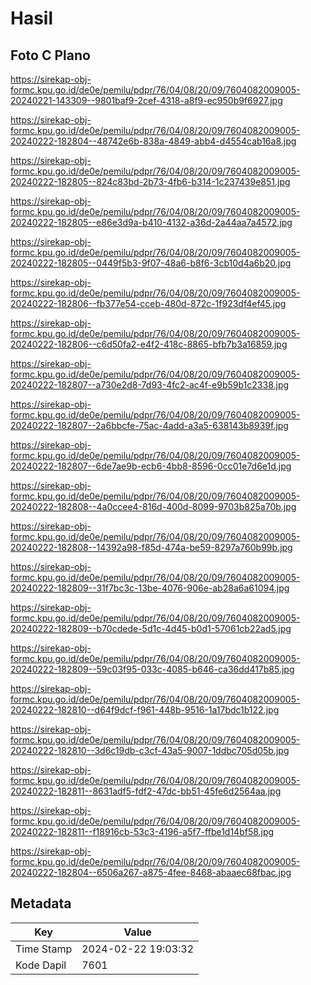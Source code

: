 # Hasil

## Foto C Plano

https://sirekap-obj-formc.kpu.go.id/de0e/pemilu/pdpr/76/04/08/20/09/7604082009005-20240221-143309--9801baf9-2cef-4318-a8f9-ec950b9f6927.jpg

https://sirekap-obj-formc.kpu.go.id/de0e/pemilu/pdpr/76/04/08/20/09/7604082009005-20240222-182804--48742e6b-838a-4849-abb4-d4554cab16a8.jpg

https://sirekap-obj-formc.kpu.go.id/de0e/pemilu/pdpr/76/04/08/20/09/7604082009005-20240222-182805--824c83bd-2b73-4fb6-b314-1c237439e851.jpg

https://sirekap-obj-formc.kpu.go.id/de0e/pemilu/pdpr/76/04/08/20/09/7604082009005-20240222-182805--e86e3d9a-b410-4132-a36d-2a44aa7a4572.jpg

https://sirekap-obj-formc.kpu.go.id/de0e/pemilu/pdpr/76/04/08/20/09/7604082009005-20240222-182805--0449f5b3-9f07-48a6-b8f6-3cb10d4a6b20.jpg

https://sirekap-obj-formc.kpu.go.id/de0e/pemilu/pdpr/76/04/08/20/09/7604082009005-20240222-182806--fb377e54-cceb-480d-872c-1f923df4ef45.jpg

https://sirekap-obj-formc.kpu.go.id/de0e/pemilu/pdpr/76/04/08/20/09/7604082009005-20240222-182806--c6d50fa2-e4f2-418c-8865-bfb7b3a16859.jpg

https://sirekap-obj-formc.kpu.go.id/de0e/pemilu/pdpr/76/04/08/20/09/7604082009005-20240222-182807--a730e2d8-7d93-4fc2-ac4f-e9b59b1c2338.jpg

https://sirekap-obj-formc.kpu.go.id/de0e/pemilu/pdpr/76/04/08/20/09/7604082009005-20240222-182807--2a6bbcfe-75ac-4add-a3a5-638143b8939f.jpg

https://sirekap-obj-formc.kpu.go.id/de0e/pemilu/pdpr/76/04/08/20/09/7604082009005-20240222-182807--6de7ae9b-ecb6-4bb8-8596-0cc01e7d6e1d.jpg

https://sirekap-obj-formc.kpu.go.id/de0e/pemilu/pdpr/76/04/08/20/09/7604082009005-20240222-182808--4a0ccee4-816d-400d-8099-9703b825a70b.jpg

https://sirekap-obj-formc.kpu.go.id/de0e/pemilu/pdpr/76/04/08/20/09/7604082009005-20240222-182808--14392a98-f85d-474a-be59-8297a760b99b.jpg

https://sirekap-obj-formc.kpu.go.id/de0e/pemilu/pdpr/76/04/08/20/09/7604082009005-20240222-182809--31f7bc3c-13be-4076-906e-ab28a6a61094.jpg

https://sirekap-obj-formc.kpu.go.id/de0e/pemilu/pdpr/76/04/08/20/09/7604082009005-20240222-182809--b70cdede-5d1c-4d45-b0d1-57061cb22ad5.jpg

https://sirekap-obj-formc.kpu.go.id/de0e/pemilu/pdpr/76/04/08/20/09/7604082009005-20240222-182809--59c03f95-033c-4085-b646-ca36dd417b85.jpg

https://sirekap-obj-formc.kpu.go.id/de0e/pemilu/pdpr/76/04/08/20/09/7604082009005-20240222-182810--d64f9dcf-f961-448b-9516-1a17bdc1b122.jpg

https://sirekap-obj-formc.kpu.go.id/de0e/pemilu/pdpr/76/04/08/20/09/7604082009005-20240222-182810--3d6c19db-c3cf-43a5-9007-1ddbc705d05b.jpg

https://sirekap-obj-formc.kpu.go.id/de0e/pemilu/pdpr/76/04/08/20/09/7604082009005-20240222-182811--8631adf5-fdf2-47dc-bb51-45fe6d2564aa.jpg

https://sirekap-obj-formc.kpu.go.id/de0e/pemilu/pdpr/76/04/08/20/09/7604082009005-20240222-182811--f18916cb-53c3-4196-a5f7-ffbe1d14bf58.jpg

https://sirekap-obj-formc.kpu.go.id/de0e/pemilu/pdpr/76/04/08/20/09/7604082009005-20240222-182804--6506a267-a875-4fee-8468-abaaec68fbac.jpg


## Metadata

| Key        | Value               |
| ---------- | ------------------- |
| Time Stamp | 2024-02-22 19:03:32 |
| Kode Dapil | 7601                |



